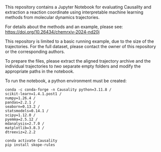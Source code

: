 This repository contains a Jupyter Notebook for evaluating Causality and extraction a reaction coordinate using interpretable machine learning methods from molecular dynamics trajectories.

For details about the methods and an example, please see: https://doi.org/10.26434/chemrxiv-2024-nd20j

This repository is limited to a basic running example, due to the size of the trajectories. For the full dataset, please contact the owner of this repository or the corresponding authors.

To prepare the files, please extract the aligned trajectory archive and the individual trajectories to *two* separate empty folders and modify the appropriate paths in the notebook. 

To run the notebook, a python environment must be created:
```
conda -c conda-forge -n Causality python=3.11.8 /
scikit-learn=1.4.1.post1 /
numpy=1.26.4 /
pandas=2.2.1 /
seaborn=0.13.2 /
statsmodels=0.14.1 /
scipy=1.12.0 /
pyemma=2.5.12 /
mdanalysis=2.7.0 /
matplotlib=3.8.3 /
dtreeviz=2.2.2

conda activate Causality
pip install skope-rules
```
